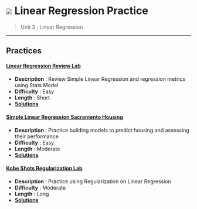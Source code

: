 # ![](https://ga-dash.s3.amazonaws.com/production/assets/logo-9f88ae6c9c3871690e33280fcf557f33.png) Linear Regression Practice

> Unit 3 : Linear Regression

---

## Practices

  
#### [Linear Regression Review Lab](./linear_regression-review-lab-starter.ipynb)
  - **Description** : Review Simple Linear Regression and regression metrics using Stats Model
  - **Difficulty** : Easy
  - **Length** : Short
  - **[Solutions](./solutions/linear_regression-review-lab-solutions.ipynb)**

#### [Simple Linear Regression Sacramento Housing](./simple-linear-regression-sacramento.ipynb)
  - **Description** : Practice building models to predict housing and assessing their performance
  - **Difficulty** : Easy
  - **Length** : Moderate
  - **[Solutions](./solutions/simple-linear-regression-sacramento-solutions.ipynb)**
 
#### [Kobe Shots Regularization Lab](./kobe-shots-made-regularization-lab.ipynb)
  - **Description** : Practice using Regularization on Linear Regression
  - **Difficulty** : Moderate
  - **Length** : Long
  - **[Solutions](./solutions/kobe-shots-made-regularization-lab-solutions.ipynb)**
